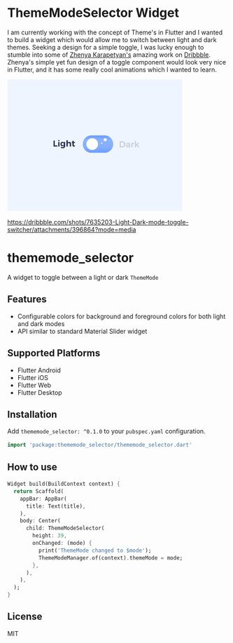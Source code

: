 # ThemeModeSelector Widget

I am currently working with the concept of Theme's in Flutter and I wanted to build a widget which would allow me to switch between light and dark themes. Seeking a design for a simple toggle, I was lucky enough to stumble into some of [Zhenya Karapetyan's](https://dribbble.com/jenkarapetyan) amazing work on [Dribbble](https://dribbble.com/). Zhenya's simple yet fun design of a toggle component would look very nice in Flutter, and it has some really cool animations which I wanted to learn.

![Zhenya Karapetyan's Light/Dark Toggle](https://github.com/BlueCowGroup/thememode_selector/raw/main/screenshot/Light-Dark-mode-toggle-switcher.gif)

https://dribbble.com/shots/7635203-Light-Dark-mode-toggle-switcher/attachments/396864?mode=media

# thememode_selector

A widget to toggle between a light or dark `ThemeMode`

## Features

* Configurable colors for background and foreground colors for both light and dark modes
* API similar to standard Material Slider widget

## Supported Platforms

* Flutter Android
* Flutter iOS
* Flutter Web
* Flutter Desktop

## Installation

Add `thememode_selector: ^0.1.0` to your `pubspec.yaml` configuration.

```dart
import 'package:thememode_selector/thememode_selector.dart'
```

## How to use

```dart
Widget build(BuildContext context) {
  return Scaffold(
    appBar: AppBar(
      title: Text(title),
    ),
    body: Center(
      child: ThemeModeSelector(
        height: 39,
        onChanged: (mode) {
          print('ThemeMode changed to $mode');
          ThemeModeManager.of(context).themeMode = mode;
        },
      ),
    ),
  );
}
```

## License

MIT



